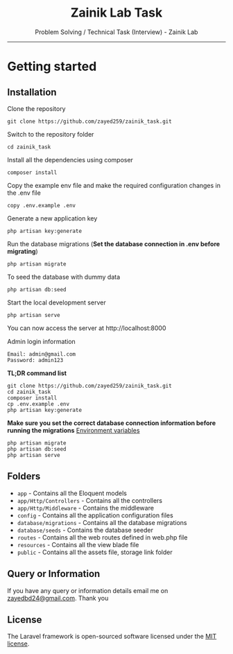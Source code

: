 <h1 align="center">Zainik  Lab Task</h1>
<p align="center">Problem Solving / Technical Task (Interview) - Zainik Lab</p>

----------

# Getting started

## Installation

Clone the repository

    git clone https://github.com/zayed259/zainik_task.git

Switch to the repository folder

    cd zainik_task

Install all the dependencies using composer

    composer install

Copy the example env file and make the required configuration changes in the .env file

    copy .env.example .env

Generate a new application key

    php artisan key:generate

Run the database migrations (**Set the database connection in .env before migrating**)

    php artisan migrate

To seed the database with dummy data

    php artisan db:seed

Start the local development server

    php artisan serve

You can now access the server at http://localhost:8000

Admin login information

    Email: admin@gmail.com
    Password: admin123

**TL;DR command list**

    git clone https://github.com/zayed259/zainik_task.git
    cd zainik_task
    composer install
    cp .env.example .env
    php artisan key:generate
    
**Make sure you set the correct database connection information before running the migrations** [Environment variables](#environment-variables)

    php artisan migrate
    php artisan db:seed
    php artisan serve

## Folders

- `app` - Contains all the Eloquent models
- `app/Http/Controllers` - Contains all the controllers
- `app/Http/Middleware` - Contains the middleware
- `config` - Contains all the application configuration files
- `database/migrations` - Contains all the database migrations
- `database/seeds` - Contains the database seeder
- `routes` - Contains all the web routes defined in web.php file
- `resources` - Contains all the view blade file
- `public` - Contains all the assets file, storage link folder

## Query or Information

If you have any query or information details email me on [zayedbd24@gmail.com](mailto:zayedbd24@gmail.com). Thank you

## License

The Laravel framework is open-sourced software licensed under the [MIT license](https://opensource.org/licenses/MIT).
